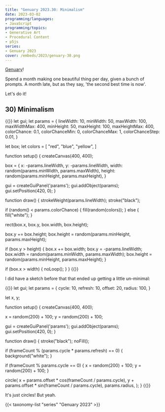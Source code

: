 ```yaml
---
title: "Genuary 2023.30: Minimalism"
date: 2023-03-02
programming/languages:
- JavaScript
programming/topics:
- Generative Art
- Procedural Content
- p5js
series:
- Genuary 2023
cover: /embeds/2023/genuary-30.png
---
```

[Genuary](https://genuary.art/)! 

Spend a month making one beautiful thing per day, given a bunch of prompts. A month late, but as they say, 'the second best time is now'.  

Let's do it!

## 30) Minimalism

{{<p5js width="600" height="420">}}
let gui;
let params = {
  lineWidth: 10,
  minWidth: 50,
  maxWidth: 100, maxWidthMax: 400,
  minHeight: 50,
  maxHeight: 100, maxHeightMax: 400,
  colorChance: 0.1, colorChanceMin: 0, colorChanceMax: 1, colorChanceStep: 0.01,
}

let box;
let colors = [
  "red",
  "blue",
  "yellow",
]

function setup() {
  createCanvas(400, 400);
  
  box = {
    x: -params.lineWidth,
    y: -params.lineWidth,
    width: random(params.minWidth, params.maxWidth),
    height: random(params.minHeight, params.maxHeight),
  }

  gui = createGuiPanel('params');
  gui.addObject(params);
  gui.setPosition(420, 0);
}

function draw() {
  strokeWeight(params.lineWidth);
  stroke("black");
  
  if (random() < params.colorChance) {
    fill(random(colors));
  } else {
    fill("white");
  }
  
  rect(box.x, box.y, box.width, box.height);
  
  box.y += box.height;
  box.height = random(params.minHeight, params.maxHeight);
  
  if (box.y > height) {
    box.x += box.width;
    box.y = -params.lineWidth;
    box.width = random(params.minWidth, params.maxWidth);
    box.height = random(params.minHeight, params.maxHeight);
  }
  
  if (box.x > width) {
    noLoop();
  }
}
{{</p5js>}}

I did have a sketch before that that ended up getting a little un-minimal:

{{<p5js width="600" height="420">}}
let gui;
let params = {
  cycle: 10,
  refresh: 10,
  offset: 20,
  radius: 100,
}

let x, y;

function setup() {
  createCanvas(400, 400);
  
  x = random(200) + 100;
  y = random(200) + 100;

  gui = createGuiPanel('params');
  gui.addObject(params);
  gui.setPosition(420, 0);
}

function draw() {
  stroke("black");
  noFill();
  
  if (frameCount % (params.cycle * params.refresh) == 0) {
    background("white");
  }
  
  if (frameCount % params.cycle == 0) {
    x = random(200) + 100;
    y = random(200) + 100;
  }
  
  circle(
    x + params.offset * cos(frameCount / params.cycle),
    y + params.offset * sin(frameCount / params.cycle),
    params.radius,
  );
}
{{</p5js>}}

It's just circles! But yeah. 

{{< taxonomy-list "series" "Genuary 2023" >}}
